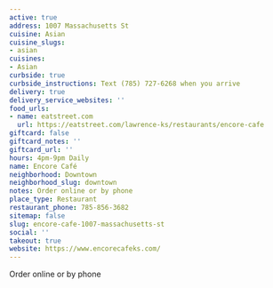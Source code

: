 ```yaml
---
active: true
address: 1007 Massachusetts St
cuisine: Asian
cuisine_slugs:
- asian
cuisines:
- Asian
curbside: true
curbside_instructions: Text (785) 727-6268 when you arrive
delivery: true
delivery_service_websites: ''
food_urls:
- name: eatstreet.com
  url: https://eatstreet.com/lawrence-ks/restaurants/encore-cafe
giftcard: false
giftcard_notes: ''
giftcard_url: ''
hours: 4pm-9pm Daily
name: Encore Café
neighborhood: Downtown
neighborhood_slug: downtown
notes: Order online or by phone
place_type: Restaurant
restaurant_phone: 785-856-3682
sitemap: false
slug: encore-cafe-1007-massachusetts-st
social: ''
takeout: true
website: https://www.encorecafeks.com/
---
```


Order online or by phone